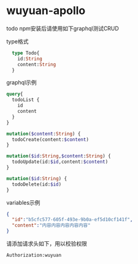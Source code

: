 # wuyuan-apollo

todo
npm安装后请使用如下graphql测试CRUD

type格式
```graphql
  type Todo{
    id:String
    content:String
  }
```

graphql示例
```graphql
query{
  todoList {
    id
    content
  }
}

mutation($content:String) {
  todoCreate(content:$content)
}

mutation($id:String,$content:String) {
  todoUpdate(id:$id,content:$content)
}

mutation($id:String) {
  todoDelete(id:$id) 
}
```

variables示例
```json
{
  "id":"b5cfc577-605f-493e-9b0a-ef5d10cf141f",
  "content":"内容内容内容内容内容"
}
```

请添加请求头如下，用以校验权限
```
Authorization:wuyuan
```
